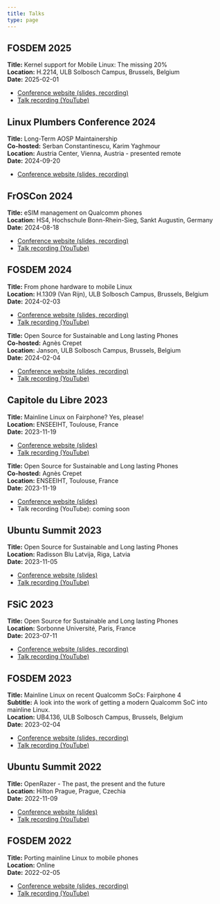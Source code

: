```yaml
---
title: Talks
type: page
---
```


## FOSDEM 2025

**Title:** Kernel support for Mobile Linux: The missing 20%  
**Location:** H.2214, ULB Solbosch Campus, Brussels, Belgium  
**Date:** 2025-02-01  

* [Conference website (slides, recording)](https://fosdem.org/2025/schedule/event/fosdem-2025-4836-kernel-support-for-mobile-linux-the-missing-20-/)
* [Talk recording (YouTube)](https://www.youtube.com/watch?v=DdHPwc9RRJY)

## Linux Plumbers Conference 2024

**Title:** Long-Term AOSP Maintainership  
**Co-hosted:** Serban Constantinescu, Karim Yaghmour  
**Location:** Austria Center, Vienna, Austria - presented remote  
**Date:** 2024-09-20  

* [Conference website (slides, recording)](https://lpc.events/event/18/contributions/1740/)

## FrOSCon 2024

**Title:** eSIM management on Qualcomm phones  
**Location:** HS4, Hochschule Bonn-Rhein-Sieg, Sankt Augustin, Germany  
**Date:** 2024-08-18  

* [Conference website (slides, recording)](https://programm.froscon.org/2024/events/3079.html)
* [Talk recording (YouTube)](https://www.youtube.com/watch?v=L8WyIrwg14E)

## FOSDEM 2024

**Title:** From phone hardware to mobile Linux  
**Location:** H.1309 (Van Rijn), ULB Solbosch Campus, Brussels, Belgium  
**Date:** 2024-02-03  

* [Conference website (slides, recording)](https://archive.fosdem.org/2024/schedule/event/fosdem-2024-2234-from-phone-hardware-to-mobile-linux/)
* [Talk recording (YouTube)](https://www.youtube.com/watch?v=VMOxarhhYuM)

**Title:** Open Source for Sustainable and Long lasting Phones  
**Co-hosted:** Agnès Crepet  
**Location:** Janson, ULB Solbosch Campus, Brussels, Belgium  
**Date:** 2024-02-04  

* [Conference website (slides, recording)](https://archive.fosdem.org/2024/schedule/event/fosdem-2024-3362-open-source-for-sustainable-and-long-lasting-phones/)
* [Talk recording (YouTube)](https://www.youtube.com/watch?v=5RkM34IJIig)

## Capitole du Libre 2023

**Title:** Mainline Linux on Fairphone? Yes, please!  
**Location:** ENSEEIHT, Toulouse, France  
**Date:** 2023-11-19  

* [Conference website (slides)](https://cfp.capitoledulibre.org/cdl-2023/talk/77EAF7/)
* [Talk recording (YouTube)](https://www.youtube.com/watch?v=fVu6eoLwDN0)

**Title:** Open Source for Sustainable and Long lasting Phones  
**Co-hosted:** Agnès Crepet  
**Location:** ENSEEIHT, Toulouse, France  
**Date:** 2023-11-19  

* [Conference website (slides)](https://cfp.capitoledulibre.org/cdl-2023/talk/H8PBDM/)
* Talk recording (YouTube): coming soon

## Ubuntu Summit 2023

**Title:** Open Source for Sustainable and Long lasting Phones  
**Location:** Radisson Blu Latvija, Riga, Latvia  
**Date:** 2023-11-05  

* [Conference website (slides)](https://events.canonical.com/event/31/contributions/175/)
* [Talk recording (YouTube)](https://www.youtube.com/watch?v=8ycIop9nrJk)

## FSiC 2023

**Title:** Open Source for Sustainable and Long lasting Phones  
**Location:** Sorbonne Université, Paris, France  
**Date:** 2023-07-11  

* [Conference website (slides, recording)](https://wiki.f-si.org/index.php?title=Open_Source_for_Sustainable_and_Long_lasting_Phones)
* [Talk recording (YouTube)](https://www.youtube.com/watch?v=_tbUGUWOiwU)

## FOSDEM 2023

**Title:** Mainline Linux on recent Qualcomm SoCs: Fairphone 4  
**Subtitle:** A look into the work of getting a modern Qualcomm SoC into mainline Linux.  
**Location:** UB4.136, ULB Solbosch Campus, Brussels, Belgium  
**Date:** 2023-02-04  

* [Conference website (slides, recording)](https://archive.fosdem.org/2023/schedule/event/mainline_on_the_fairphone4/)
* [Talk recording (YouTube)](https://www.youtube.com/watch?v=9ezKkyujKWQ)

## Ubuntu Summit 2022

**Title:** OpenRazer - The past, the present and the future  
**Location:** Hilton Prague, Prague, Czechia  
**Date:** 2022-11-09  

* [Conference website (slides)](https://events.canonical.com/event/2/contributions/120/)
* [Talk recording (YouTube)](https://www.youtube.com/watch?v=vfDwCUc3c_o)

## FOSDEM 2022

**Title:** Porting mainline Linux to mobile phones  
**Location:** Online  
**Date:** 2022-02-05  

* [Conference website (slides, recording)](https://archive.fosdem.org/2022/schedule/event/mobile_kernel_mainline/)
* [Talk recording (YouTube)](https://www.youtube.com/watch?v=-2UYZrXJaIA)
